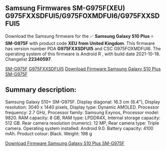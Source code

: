 <h2>Samsung Firmwares SM-G975F(XEU) G975FXXSDFUI5/G975FOXMDFUI6/G975FXXSDFUI5</h2>
Download the Samsung firmware for the ✅ <strong>Samsung Galaxy S10 Plus </strong> ⭐ <strong>SM-G975F</strong> with product code <strong>XEU</strong> <strong> from United Kingdom</strong>. This firmware has version number PDA <strong>G975FXXSDFUI5</strong> and CSC G975FOXMDFUI6. The operating system of this firmware is Android R , with build date 2021-10-18. Changelist <strong>22340597</strong>.


[SM-G975F](https://samfirm.shop/samsung/model/SM-G975F)
[G975FXXSDFUI5](https://samfirm.shop/samsung/pda/G975FXXSDFUI5)
[Download Firmware Samsung Galaxy S10 Plus SM-G975F](https://samfirm.shop/samsung/firmware/465732)
<h2>Summary description:</h2>
<p>Samsung Galaxy S10+ SM-G975F. Display diagonal: 16.3 cm (6.4"), Display resolution: 3040 x 1440 pixels, Display type: Dynamic AMOLED. Processor frequency: 2.7 GHz, Processor family: Samsung Exynos, Processor model: 9820. RAM capacity: 8 GB, RAM type: LPDDR4X, Internal storage capacity: 512 GB. Rear camera resolution (numeric): 12 MP, Rear camera type: Triple camera. Operating system installed: Android 9.0. Battery capacity: 4100 mAh. Product colour: Black. Weight: 198 g</p>


[Download Firmware Samsung Galaxy S10 Plus SM-G975F](https://samfirm.shop/samsung/firmware/465732)
